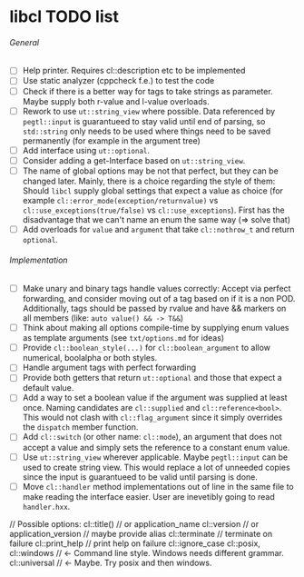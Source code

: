 # libcl TODO list

###### General
- [ ] Help printer. Requires cl::description etc to be implemented
- [ ] Use static analyzer (cppcheck f.e.) to test the code
- [ ] Check if there is a better way for tags to take strings as parameter. Maybe supply both r-value and l-value overloads.
- [ ] Rework to use `ut::string_view` where possible. Data referenced by `pegtl::input` is guarantueed to stay valid until end of parsing, so `std::string` only needs to be used where things need to be saved permanently (for example in the argument tree) 
- [ ] Add interface using `ut::optional`.
- [ ] Consider adding a get-Interface based on `ut::string_view`.
- [ ] The name of global options may be not that perfect, but they can be changed later. Mainly, there is a choice regarding the style of them: Should `libcl` supply global settings that expect a value as choice (for example `cl::error_mode(exception/returnvalue)` vs `cl::use_exceptions(true/false)`  vs `cl::use_exceptions`). First has the disadvantage that we can't name an enum the same way (=> solve that)
- [ ] Add overloads for `value` and `argument` that take `cl::nothrow_t` and return `optional`.

###### Implementation
- [ ] Make unary and binary tags handle values correctly: Accept via perfect forwarding, and consider moving out of a tag based on if it is a non POD. Additionally, tags should be passed by rvalue and have && markers on all members (like: `auto value() && -> T&&`)
- [ ] Think about making all options compile-time by supplying enum values as template arguments (see `txt/options.md` for ideas)
- [ ] Provide `cl::boolean_style(...)`  for `cl::boolean_argument` to allow numerical, boolalpha or both styles.
- [ ] Handle argument tags with perfect forwarding
- [ ] Provide both getters that return `ut::optional` and those that expect a default value.
- [ ] Add a way to set a boolean value if the argument was supplied at least once. Naming candidates are `cl::supplied` and `cl::reference<bool>`. This would not clash with `cl::flag_argument` since it simply overrides the `dispatch` member function.
- [ ] Add `cl::switch` (or other name: `cl::mode`), an argument that does not accept a value and simply sets the reference to a constant enum value.
- [ ] Use `ut::string_view` wherever applicable. Maybe `pegtl::input` can be used to create string view. This would replace a lot of unneeded copies since the input is guarantueed to be valid until parsing is done.
- [ ] Move `cl::handler` method implementations out of line in the same file to make reading the interface easier. User are inevetibly going to read `handler.hxx`.

// Possible options:
cl::title() // or application_name
cl::version // or application_version  // maybe provide alias
cl::terminate // terminate on failure
cl::print_help // print help on failure
cl::ignore_case
cl::posix, cl::windows // <- Command line style. Windows needs different grammar.
cl::universal // <- Maybe. Try posix and then windows.

```


